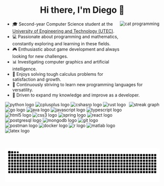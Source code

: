 <h1 align="center">Hi there, I'm Diego 👋</h1>

<img src="https://media.tenor.com/DimzPZMypFcAAAAM/laptop.gif" height="165" align="right" alt="cat programming" />

<ul>
    <li>🎓 Second-year Computer Science student at the <a href="https://www.utec.edu.pe/">University of Engineering and Technology (UTEC)</a>.</li>
    <li>💻 Passionate about programming and mathematics, constantly exploring and learning in these fields.</li>
    <li>🎮 Enthusiastic about game development and always looking for new challenges.</li>
    <li>📊 Investigating computer graphics and artificial intelligence.</li>
    <li>🧮 Enjoys solving tough calculus problems for satisfaction and growth.</li>
    <li>🌟 Continuously striving to learn new programming languages for versatility.</li>
    <li>🚀 Driven to expand my knowledge and improve as a developer.</li>
</ul>

<img src="https://streak-stats.demolab.com?user=dfigueroaw&locale=en&mode=daily&theme=nord&hide_border=true&border_radius=10" height="150" align="right" alt="streak graph"/>

<div>
    <img src="https://skillicons.dev/icons?i=py" height="50" alt="python logo" />
    <img src="https://skillicons.dev/icons?i=cpp" height="50" alt="cplusplus logo" />
    <img src="https://skillicons.dev/icons?i=cs" height="50" alt="cshasrp logo" />
    <img src="https://skillicons.dev/icons?i=rust" height="50" alt="rust logo" />
    <img src="https://skillicons.dev/icons?i=go" height="50" alt="go logo" />
    <img src="https://skillicons.dev/icons?i=java" height="50" alt="java logo" />
    <img src="https://skillicons.dev/icons?i=js" height="50" alt="javascript logo" />
    <img src="https://skillicons.dev/icons?i=ts" height="50" alt="typescript logo" />
    <img src="https://skillicons.dev/icons?i=html" height="50" alt="html5 logo" />
    <img src="https://skillicons.dev/icons?i=css" height="50" alt="css3 logo" />
    <img src="https://skillicons.dev/icons?i=spring" height="50" alt="spring logo" />
    <img src="https://skillicons.dev/icons?i=react" height="50" alt="react logo" />
    <img src="https://skillicons.dev/icons?i=postgres" height="50" alt="postgresql logo" />
    <img src="https://skillicons.dev/icons?i=mongodb" height="50" alt="mongodb logo" />
    <img src="https://skillicons.dev/icons?i=git" height="50" alt="git logo" />
    <img src="https://skillicons.dev/icons?i=postman" height="50" alt="postman logo" />
    <img src="https://skillicons.dev/icons?i=docker" height="50" alt="docker logo" />
    <img src="https://skillicons.dev/icons?i=r" height="50" alt="r logo" />
    <img src="https://skillicons.dev/icons?i=matlab" height="50" alt="matlab logo" />
    <img src="https://skillicons.dev/icons?i=latex" height="50" alt="latex logo" />
</div>

<div align="center">
    <picture>
        <source media="(prefers-color-scheme: dark)" srcset="https://raw.githubusercontent.com/dfigueroaw/dfigueroaw/output/snake-dark.svg" />
        <source media="(prefers-color-scheme: light)" srcset="https://raw.githubusercontent.com/dfigueroaw/dfigueroaw/output/snake-light.svg" />
        <img alt="GitHub contribution snake animation" src="https://raw.githubusercontent.com/dfigueroaw/dfigueroaw/output/snake-dark.svg" />
    </picture>
</div>

